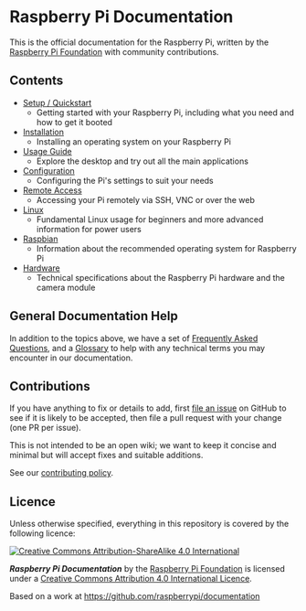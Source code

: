 # Raspberry Pi Documentation

This is the official documentation for the Raspberry Pi, written by the [Raspberry Pi Foundation](https://www.raspberrypi.org/) with community contributions.

## Contents

- [Setup / Quickstart](setup/README.md)
    - Getting started with your Raspberry Pi, including what you need and how to get it booted
- [Installation](installation/README.md)
    - Installing an operating system on your Raspberry Pi
- [Usage Guide](usage/README.md)
    - Explore the desktop and try out all the main applications
- [Configuration](configuration/README.md)
    - Configuring the Pi's settings to suit your needs
- [Remote Access](remote-access/README.md)
    - Accessing your Pi remotely via SSH, VNC or over the web
- [Linux](linux/README.md)
    - Fundamental Linux usage for beginners and more advanced information for power users
- [Raspbian](raspbian/README.md)
    - Information about the recommended operating system for Raspberry Pi
- [Hardware](hardware/README.md)
    - Technical specifications about the Raspberry Pi hardware and the camera module

## General Documentation Help

In addition to the topics above, we have a set of [Frequently Asked Questions](faqs/README.md), and a [Glossary](glossary/README.md) to help with any technical terms you may encounter in our documentation.

## Contributions

If you have anything to fix or details to add, first [file an issue](http://github.com/raspberrypi/documentation/issues) on GitHub to see if it is likely to be accepted, then file a pull request with your change (one PR per issue).

This is not intended to be an open wiki; we want to keep it concise and minimal but will accept fixes and suitable additions.

See our [contributing policy](CONTRIBUTING.md).

## Licence

Unless otherwise specified, everything in this repository is covered by the following licence:

[![Creative Commons Attribution-ShareAlike 4.0 International](https://licensebuttons.net/l/by-sa/4.0/88x31.png)](http://creativecommons.org/licenses/by-sa/4.0/)

***Raspberry Pi Documentation*** by the [Raspberry Pi Foundation](https://www.raspberrypi.org/) is licensed under a [Creative Commons Attribution 4.0 International Licence](http://creativecommons.org/licenses/by-sa/4.0/).

Based on a work at https://github.com/raspberrypi/documentation
